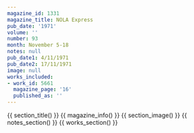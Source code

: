 ```yaml
---
magazine_id: 1331
magazine_title: NOLA Express
pub_date: '1971'
volume: ''
number: 93
month: November 5-18
notes: null
pub_date1: 4/11/1971
pub_date2: 17/11/1971
image: null
works_included:
- work_id: 5661
  magazine_page: '16'
  published_as: ''
---
```


{{ section_title() }}
{{ magazine_info() }}
{{ section_image() }}
{{ notes_section() }}
{{ works_section() }}
